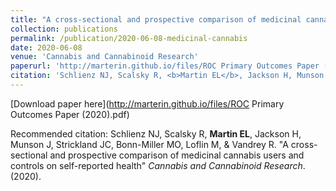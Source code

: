 ```yaml
---
title: "A cross-sectional and prospective comparison of medicinal cannabis users and controls on self-reported health"
collection: publications
permalink: /publication/2020-06-08-medicinal-cannabis
date: 2020-06-08
venue: 'Cannabis and Cannabinoid Research'
paperurl: 'http://marterin.github.io/files/ROC Primary Outcomes Paper (2020).pdf'
citation: 'Schlienz NJ, Scalsky R, <b>Martin EL</b>, Jackson H, Munson J, Strickland JC, Bonn-Miller MO, Loflin M, &amp; Vandrey R. &quot;A cross-sectional and prospective comparison of medicinal cannabis users and controls on self-reported health&quot; <i>Cannabis and Cannabinoid Research</i>. (2020).'
---
```

[Download paper here](http://marterin.github.io/files/ROC Primary Outcomes Paper (2020).pdf)

Recommended citation: Schlienz NJ, Scalsky R, <b>Martin EL</b>, Jackson H, Munson J, Strickland JC, Bonn-Miller MO, Loflin M, & Vandrey R. "A cross-sectional and prospective comparison of medicinal cannabis users and controls on self-reported health" <i>Cannabis and Cannabinoid Research</i>. (2020).